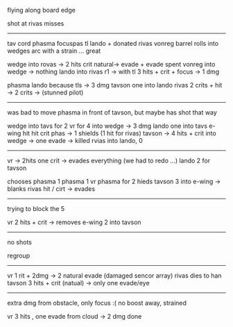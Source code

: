 flying along board edge

shot at rivas misses

---

tav cord phasma focuspas tl lando + donated rivas
vonreg barrel rolls into wedges arc with a strain ... great

wedge into rovas -> 2 hits crit natural-> evade + evade spent
vonreg into wedge -> nothing
lando into rivas r1 -> with tl 3 hits + crit + focus -> 1 dmg

phasma lando because tls -> 3 dmg
tavson one into lando
rivas 2 crits + hit -> 2 crits -> (stunned pilot)

---

was bad to move phasma in front of tavson, but maybe has shot that way

wedge into tavs for 2
vr for 4 into wedge -> 3 dmg
lando one into tavs
e-wing hit hit crit phas -> 1 shields (1 hit for rivas)
tavson -> 4 hits + crit into wedge -> one evade -> killed
rvias into lando, 0

---

vr -> 2hits one crit -> evades everything (we had to redo ...)
lando 2 for tavson

chooses phasma 1 phasma 1 vr
phasma for 2 hieds
tavson 3 into e-wing -> blanks
rivas hit / cirt -> evades

---

trying to block the 5

vr 2 hits + crit -> removes e-wing
2 into tavson

---

no shots

regroup

---

vr 1 rit + 2dmg -> 2 natural evade (damaged sencor array)
rivas dies to han
tavson 3 hits + crit (natual) -> only one evade/eye

---

extra dmg from obstacle, only focus :( no boost away, strained

vr 3 hits , one evade from cloud -> 2 dmg
done
